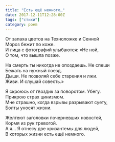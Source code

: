 ```yaml
---
title: "Есть ещё немного…"
date: 2017-12-11T12:28:00Z
tags: ["стихи"]
category: poem
---
```


От запаха цветов на Техноложке и Сенной  
Мороз бежит по коже.  
И лица с фотографий улыбаются: «Не ной,  
О том, что вышла позже.

На смерть ты никогда не опоздаешь. Не спеши  
Бежать на нужный поезд.  
Дыши. Не позволяй себе старения и лжи.  
Живи. И слушай совесть.»

Я скроюсь от гвоздик за поворотом. Убегу.  
Прикрою страх цинизмом.  
Мне страшно, когда взрывы разрывают суету,  
Болты уносят жизни.

Желтеют заголовки почерневших новостей,  
Кормя из рук тревогой.  
А я… Я отнесу две хризантемы для людей,  
В которых жизни есть ещё немного.  
